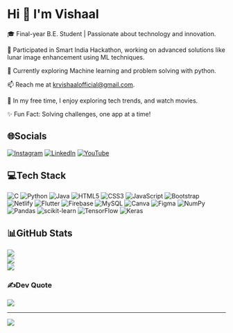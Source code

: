 # Hi 👋 I'm Vishaal
🎓 Final-year B.E. Student | Passionate about technology and innovation.

🔭 Participated in Smart India Hackathon, working on advanced solutions like lunar image enhancement using ML techniques.

🌱 Currently exploring Machine learning and problem solving with python.

📫 Reach me at krvishaalofficial@gmail.com.

🏸 In my free time, I enjoy exploring tech trends, and watch movies.

✨ Fun Fact: Solving challenges, one app at a time!

## 🌐Socials
[![Instagram](https://img.shields.io/badge/Instagram-%23E4405F.svg?logo=Instagram&logoColor=white)](https://instagram.com/vishaal_kr_official) [![LinkedIn](https://img.shields.io/badge/LinkedIn-%230077B5.svg?logo=linkedin&logoColor=white)](https://linkedin.com/in/vishaal-k-r) [![YouTube](https://img.shields.io/badge/YouTube-%23FF0000.svg?logo=YouTube&logoColor=white)](https://youtube.com/c/SportsUnleashed07) 

## 💻Tech Stack
![C](https://img.shields.io/badge/c-%2300599C.svg?style=for-the-badge&logo=c&logoColor=white) ![Python](https://img.shields.io/badge/python-3670A0?style=for-the-badge&logo=python&logoColor=ffdd54) ![Java](https://img.shields.io/badge/java-%23ED8B00.svg?style=for-the-badge&logo=java&logoColor=white) ![HTML5](https://img.shields.io/badge/html5-%23E34F26.svg?style=for-the-badge&logo=html5&logoColor=white) ![CSS3](https://img.shields.io/badge/css3-%231572B6.svg?style=for-the-badge&logo=css3&logoColor=white) ![JavaScript](https://img.shields.io/badge/javascript-%23323330.svg?style=for-the-badge&logo=javascript&logoColor=%23F7DF1E) ![Bootstrap](https://img.shields.io/badge/bootstrap-%23563D7C.svg?style=for-the-badge&logo=bootstrap&logoColor=white)  ![Netlify](https://img.shields.io/badge/netlify-%23000000.svg?style=for-the-badge&logo=netlify&logoColor=#00C7B7) ![Flutter](https://img.shields.io/badge/Flutter-%2302569B.svg?style=for-the-badge&logo=Flutter&logoColor=white) ![Firebase](https://img.shields.io/badge/firebase-%23039BE5.svg?style=for-the-badge&logo=firebase) ![MySQL](https://img.shields.io/badge/mysql-%2300f.svg?style=for-the-badge&logo=mysql&logoColor=white) ![Canva](https://img.shields.io/badge/Canva-%2300C4CC.svg?style=for-the-badge&logo=Canva&logoColor=white) 	![Figma](https://img.shields.io/badge/figma-%23F24E1E.svg?style=for-the-badge&logo=figma&logoColor=white) ![NumPy](https://img.shields.io/badge/numpy-%23013243.svg?style=for-the-badge&logo=numpy&logoColor=white) ![Pandas](https://img.shields.io/badge/pandas-%23150458.svg?style=for-the-badge&logo=pandas&logoColor=white) ![scikit-learn](https://img.shields.io/badge/scikit--learn-%23F7931E.svg?style=for-the-badge&logo=scikit-learn&logoColor=white) ![TensorFlow](https://img.shields.io/badge/TensorFlow-%23FF6F00.svg?style=for-the-badge&logo=TensorFlow&logoColor=white) ![Keras](https://img.shields.io/badge/Keras-%23D00000.svg?style=for-the-badge&logo=Keras&logoColor=white)
## 📊GitHub Stats
![](https://github-readme-stats.vercel.app/api?username=vishaal-kr&theme=radical&hide_border=false&include_all_commits=false&count_private=false)<br/>
![](https://github-readme-streak-stats.herokuapp.com/?user=vishaal-kr&theme=radical&hide_border=false)<br/>
![](https://github-readme-stats.vercel.app/api/top-langs/?username=vishaal-kr&theme=radical&hide_border=false&include_all_commits=false&count_private=false&layout=compact)

### ✍️Dev Quote 
![](https://quotes-github-readme.vercel.app/api?type=horizontal&theme=radical)

---
[![](https://visitcount.itsvg.in/api?id=vishaal-kr&icon=0&color=0)](https://visitcount.itsvg.in)
